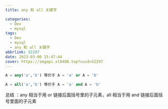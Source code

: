 ```yaml
---
title: any 和 all 关键字

categories:
  - Dev
  - mysql
tags:
  - Dev
  - mysql
  - any 和 all 关键字
abbrlink: 52297
date: 2023-03-06 15:47:44
cover: https://imgapi.xl0408.top?uuid=52297
---
```


```sql
A = any('a','b') 等价于 A = 'a' or A = 'b'

A = all('a','b') 等价于 A = 'a' and A = 'b'
```

总结 ：any 相当于用 or 链接后面括号里的子元素，all 相当于用 and 链接后面括号里面的子元素